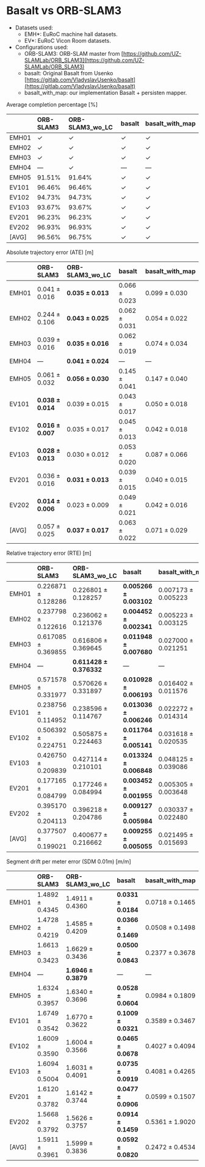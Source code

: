 # Basalt vs ORB-SLAM3

- Datasets used:
  - EMH*: EuRoC machine hall datasets.
  - EV*: EuRoC Vicon Room datasets.
- Configurations used:
  - ORB-SLAM3: ORB-SLAM master from [https://github.com/UZ-SLAMLab/ORB_SLAM3](https://github.com/UZ-SLAMLab/ORB_SLAM3)
  - basalt: Original Basalt from Usenko [https://gitlab.com/VladyslavUsenko/basalt](https://gitlab.com/VladyslavUsenko/basalt)
  - basalt_with_map: our implementation Basalt + persisten mapper.


Average completion percentage [%]

|       | ORB-SLAM3   | ORB-SLAM3_wo_LC   | basalt   | basalt_with_map   |
|:------|:------------|:------------------|:---------|:------------------|
| EMH01 | ✓           | ✓                 | ✓        | ✓                 |
| EMH02 | ✓           | ✓                 | ✓        | ✓                 |
| EMH03 | ✓           | ✓                 | ✓        | ✓                 |
| EMH04 | —           | ✓                 | —        | —                 |
| EMH05 | 91.51%      | 91.64%            | ✓        | ✓                 |
| EV101 | 96.46%      | 96.46%            | ✓        | ✓                 |
| EV102 | 94.73%      | 94.73%            | ✓        | ✓                 |
| EV103 | 93.67%      | 93.67%            | ✓        | ✓                 |
| EV201 | 96.23%      | 96.23%            | ✓        | ✓                 |
| EV202 | 96.93%      | 96.93%            | ✓        | ✓                 |
| [AVG] | 96.56%      | 96.75%            | ✓        | ✓                 |

Absolute trajectory error (ATE) [m]

|       | ORB-SLAM3         | ORB-SLAM3_wo_LC   | basalt        | basalt_with_map   |
|:------|:------------------|:------------------|:--------------|:------------------|
| EMH01 | 0.041 ± 0.016     | **0.035 ± 0.013** | 0.066 ± 0.023 | 0.099 ± 0.030     |
| EMH02 | 0.244 ± 0.106     | **0.043 ± 0.025** | 0.062 ± 0.031 | 0.054 ± 0.022     |
| EMH03 | 0.039 ± 0.016     | **0.035 ± 0.016** | 0.062 ± 0.019 | 0.074 ± 0.034     |
| EMH04 | —                 | **0.041 ± 0.024** | —             | —                 |
| EMH05 | 0.061 ± 0.032     | **0.056 ± 0.030** | 0.145 ± 0.041 | 0.147 ± 0.040     |
| EV101 | **0.038 ± 0.014** | 0.039 ± 0.015     | 0.043 ± 0.017 | 0.050 ± 0.018     |
| EV102 | **0.016 ± 0.007** | 0.035 ± 0.017     | 0.045 ± 0.013 | 0.042 ± 0.018     |
| EV103 | **0.028 ± 0.013** | 0.030 ± 0.012     | 0.053 ± 0.020 | 0.087 ± 0.066     |
| EV201 | 0.036 ± 0.016     | **0.031 ± 0.013** | 0.039 ± 0.015 | 0.040 ± 0.015     |
| EV202 | **0.014 ± 0.006** | 0.023 ± 0.009     | 0.049 ± 0.021 | 0.042 ± 0.016     |
| [AVG] | 0.057 ± 0.025     | **0.037 ± 0.017** | 0.063 ± 0.022 | 0.071 ± 0.029     |

Relative trajectory error (RTE) [m]

|       | ORB-SLAM3           | ORB-SLAM3_wo_LC         | basalt                  | basalt_with_map     |
|:------|:--------------------|:------------------------|:------------------------|:--------------------|
| EMH01 | 0.226871 ± 0.128286 | 0.226801 ± 0.128257     | **0.005266 ± 0.003102** | 0.007173 ± 0.005223 |
| EMH02 | 0.237798 ± 0.122616 | 0.236062 ± 0.121376     | **0.004452 ± 0.002341** | 0.005223 ± 0.003125 |
| EMH03 | 0.617085 ± 0.369855 | 0.616806 ± 0.369645     | **0.011948 ± 0.007680** | 0.027000 ± 0.021251 |
| EMH04 | —                   | **0.611428 ± 0.376332** | —                       | —                   |
| EMH05 | 0.571578 ± 0.331977 | 0.570626 ± 0.331897     | **0.010928 ± 0.006193** | 0.016402 ± 0.011576 |
| EV101 | 0.238756 ± 0.114952 | 0.238596 ± 0.114767     | **0.013036 ± 0.006246** | 0.022272 ± 0.014314 |
| EV102 | 0.506392 ± 0.224751 | 0.505875 ± 0.224463     | **0.011764 ± 0.005141** | 0.031618 ± 0.020535 |
| EV103 | 0.426750 ± 0.209839 | 0.427114 ± 0.210101     | **0.013324 ± 0.006848** | 0.048125 ± 0.039086 |
| EV201 | 0.177165 ± 0.084799 | 0.177246 ± 0.084994     | **0.003452 ± 0.001955** | 0.005305 ± 0.003648 |
| EV202 | 0.395170 ± 0.204113 | 0.396218 ± 0.204786     | **0.009127 ± 0.005984** | 0.030337 ± 0.022480 |
| [AVG] | 0.377507 ± 0.199021 | 0.400677 ± 0.216662     | **0.009255 ± 0.005055** | 0.021495 ± 0.015693 |

Segment drift per meter error (SDM 0.01m) [m/m]

|       | ORB-SLAM3       | ORB-SLAM3_wo_LC     | basalt              | basalt_with_map   |
|:------|:----------------|:--------------------|:--------------------|:------------------|
| EMH01 | 1.4892 ± 0.4345 | 1.4911 ± 0.4360     | **0.0331 ± 0.0184** | 0.0718 ± 0.1465   |
| EMH02 | 1.4728 ± 0.4219 | 1.4585 ± 0.4209     | **0.0366 ± 0.1469** | 0.0508 ± 0.1498   |
| EMH03 | 1.6613 ± 0.3423 | 1.6629 ± 0.3436     | **0.0500 ± 0.0843** | 0.2377 ± 0.3678   |
| EMH04 | —               | **1.6946 ± 0.3879** | —                   | —                 |
| EMH05 | 1.6324 ± 0.3957 | 1.6340 ± 0.3696     | **0.0528 ± 0.0604** | 0.0984 ± 0.1809   |
| EV101 | 1.6749 ± 0.3542 | 1.6770 ± 0.3622     | **0.1009 ± 0.0321** | 0.3589 ± 0.3467   |
| EV102 | 1.6009 ± 0.3590 | 1.6004 ± 0.3566     | **0.0465 ± 0.0678** | 0.4027 ± 0.4094   |
| EV103 | 1.6094 ± 0.5004 | 1.6031 ± 0.4091     | **0.0735 ± 0.0919** | 0.4081 ± 0.4265   |
| EV201 | 1.6120 ± 0.3782 | 1.6142 ± 0.3744     | **0.0477 ± 0.0906** | 0.0599 ± 0.1507   |
| EV202 | 1.5668 ± 0.3792 | 1.5626 ± 0.3757     | **0.0914 ± 0.1459** | 0.5361 ± 1.9020   |
| [AVG] | 1.5911 ± 0.3961 | 1.5999 ± 0.3836     | **0.0592 ± 0.0820** | 0.2472 ± 0.4534   |

